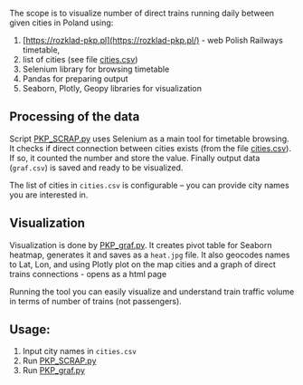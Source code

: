 The scope is to visualize number of direct trains running daily between given cities in Poland using:

1. [https://rozklad-pkp.pl](https://rozklad-pkp.pl/) - web Polish Railways timetable,
2. list of cities (see file [cities.csv](cities.csv))
3. Selenium library for browsing timetable
4. Pandas for preparing output
5. Seaborn, Plotly, Geopy libraries for visualization

## Processing of the data

Script [PKP_SCRAP.py](PKP_SCRAP.py) uses Selenium as a main tool for timetable browsing. It checks if direct connection between cities exists (from the file [cities.csv](cities.csv)). If so, it counted the number and store the value. Finally output data (`graf.csv`) is saved and ready to be visualized. 

The list of cities in `cities.csv` is configurable – you can provide city names you are interested in.

## Visualization

Visualization is done by [PKP_graf.py](PKP_graf.py). It creates pivot table for Seaborn heatmap, generates it and saves as a `heat.jpg` file. It also geocodes names to Lat, Lon, and using Plotly plot on the map cities and a graph of direct trains connections - opens as a html page

Running the tool you can easily visualize and understand train traffic volume in terms of number of trains (not passengers).

## Usage:

1. Input city names in `cities.csv`
2. Run [PKP_SCRAP.py](RUN_SCRAP.py)
3. Run [PKP_graf.py](RUN_graf.py)
